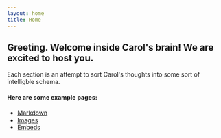 ```yaml
---
layout: home
title: Home
---
```


## Greeting. Welcome inside Carol's brain! We are excited to host you.

Each section is an attempt to sort Carol's thoughts into some sort of intelligble schema. 

#### Here are some example pages:

- [Markdown](02-markdown-examples)
- [Images](03-images-examples)
- [Embeds](04-embeds-examples)
